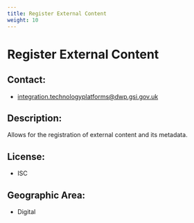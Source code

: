 ```yaml
---
title: Register External Content
weight: 10
---
```


# Register External Content

## Contact:
 - [integration.technologyplatforms@dwp.gsi.gov.uk](mailto:integration.technologyplatforms@dwp.gsi.gov.uk)

## Description:
Allows for the registration of external content and its metadata.

## License:
 - ISC

## Geographic Area:
 - Digital

